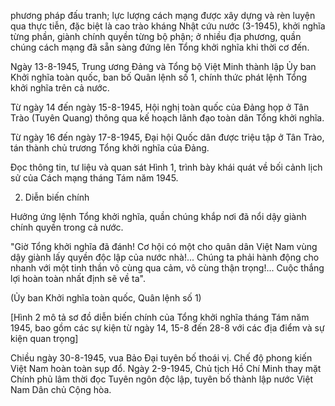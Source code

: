 phương pháp đấu tranh; lực lượng cách mạng được xây dựng và rèn luyện qua thực tiễn, đặc biệt là cao trào kháng Nhật cứu nước (3-1945), khởi nghĩa từng phần, giành chính quyền từng bộ phận; ở nhiều địa phương, quần chúng cách mạng đã sẵn sàng đứng lên Tổng khởi nghĩa khi thời cơ đến.

Ngày 13-8-1945, Trung ương Đảng và Tổng bộ Việt Minh thành lập Ủy ban Khởi nghĩa toàn quốc, ban bố Quân lệnh số 1, chính thức phát lệnh Tổng khởi nghĩa trên cả nước.

Từ ngày 14 đến ngày 15-8-1945, Hội nghị toàn quốc của Đảng họp ở Tân Trào (Tuyên Quang) thông qua kế hoạch lãnh đạo toàn dân Tổng khởi nghĩa.

Từ ngày 16 đến ngày 17-8-1945, Đại hội Quốc dân được triệu tập ở Tân Trào, tán thành chủ trương Tổng khởi nghĩa của Đảng.

Đọc thông tin, tư liệu và quan sát Hình 1, trình bày khái quát về bối cảnh lịch sử của Cách mạng tháng Tám năm 1945.

2. Diễn biến chính

Hưởng ứng lệnh Tổng khởi nghĩa, quần chúng khắp nơi đã nổi dậy giành chính quyền trong cả nước.

"Giờ Tổng khởi nghĩa đã đánh! Cơ hội có một cho quân dân Việt Nam vùng dậy giành lấy quyền độc lập của nước nhà!... Chúng ta phải hành động cho nhanh với một tinh thần vô cùng qua cảm, vô cùng thận trọng!... Cuộc thắng lợi hoàn toàn nhất định sẽ về ta".

(Ủy ban Khởi nghĩa toàn quốc, Quân lệnh số 1)

[Hình 2 mô tả sơ đồ diễn biến chính của Tổng khởi nghĩa tháng Tám năm 1945, bao gồm các sự kiện từ ngày 14, 15-8 đến 28-8 với các địa điểm và sự kiện quan trọng]

Chiều ngày 30-8-1945, vua Bảo Đại tuyên bố thoái vị. Chế độ phong kiến Việt Nam hoàn toàn sụp đổ. Ngày 2-9-1945, Chủ tịch Hồ Chí Minh thay mặt Chính phủ lâm thời đọc Tuyên ngôn độc lập, tuyên bố thành lập nước Việt Nam Dân chủ Cộng hòa.